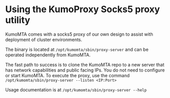 # Using the KumoProxy Socks5 proxy utility

KumoMTA comes with a socks5 proxy of our own design to assist with deployment of cluster environments.

The binary is located at `/opt/kumomta/sbin/proxy-server` and can be operated independently from KumoMTA.

The fast path to success is to clone the KumoMTA repo to a new server that has network capabilities and public facing IPs.  You do not need to configure or start KumoMTA.  To execute the proxy, use the command `/opt/kumomta/sbin/proxy-server --listen <IP:Port>`

Usage documentation is at `/opt/kumomta/sbin/proxy-server --help`

